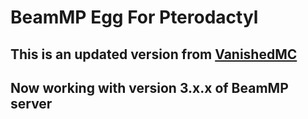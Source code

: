 # BeamMP Egg For Pterodactyl

## This is an updated version from **[VanishedMC](https://github.com/VanishedMC/Pterodactyl-BeampMP-Egg)**

## Now working with version 3.x.x of BeamMP server
